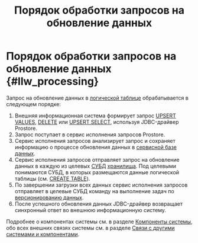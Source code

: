 ﻿---
layout: default
title: Порядок обработки запросов на обновление данных
nav_order: 3
parent: Связи с другими системами и компонентами
grand_parent: Обзор понятий, компонентов и связей
has_children: false
has_toc: false
---

# Порядок обработки запросов на обновление данных {#llw_processing}

Запрос на обновление данных в [логической таблице](../../main_concepts/logical_table/logical_table.md) 
обрабатывается в следующем порядке:
1.  Внешняя информационная система формирует запрос [UPSERT VALUES](../../../reference/sql_plus_requests/UPSERT_VALUES/UPSERT_VALUES.md), 
    [DELETE](../../../reference/sql_plus_requests/DELETE/DELETE.md) или 
    [UPSERT SELECT](../../../reference/sql_plus_requests/UPSERT_SELECT/UPSERT_SELECT.md), используя JDBC-драйвер Prostore.
2.  Запрос поступает в сервис исполнения запросов Prostore.
3.  Сервис исполнения запросов анализирует запрос и сохраняет информацию о процессе обновления данных в 
    [сервисной базе данных](../../main_concepts/service_db/service_db.md).
4.  Сервис исполнения запросов отправляет запрос на обновление данных в каждую из целевых 
    [СУБД](../../../introduction/supported_DBMS/supported_DBMS.md) 
    [хранилища](../../main_concepts/data_storage/data_storage.md). Под целевыми понимаются 
    СУБД, в которых размещаются данные логической таблицы 
    (см. [CREATE TABLE](../../../reference/sql_plus_requests/CREATE_TABLE/CREATE_TABLE.md)).
5.  По завершении загрузки всех данных сервис исполнения запросов отправляет в целевые СУБД команду 
    на выполнение задач по 
    [версионированию данных](../../../working_with_system/data_upload/data_versioning/data_versioning.md).
6.  После успешного обновления данных JDBC-драйвер возвращает синхронный ответ во внешнюю 
    информационную систему.

Подробнее о компонентах системы см. в разделе [Компоненты системы](../../components/components.md), 
обо всех внешних связях системы см. в разделе [Связи с другими системами и компонентами](../interactions.md).